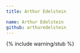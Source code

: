 ```yaml
---
title: Arthur Edelstein

name: Arthur Edelstein
github: arthuredelstein
---
```


{% include warning/stub %}

